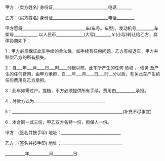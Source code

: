 
 


甲方：(卖方姓名) 身份证____________________________电话________


乙方：(买方姓名) 身份证____________________________电话_________


甲方愿将________________________________车(车号。车型)，发动机号_________车架号____________.以人民币______________(大写)________￥(小写)转让给乙方，具体协商如下：


1：甲方必须保证此车手续的合法性，如手续有任何问题，乙方有权退车，甲方并赔偿乙方的所有损失。


2：自___年___月____日___时____分起以前，此车所产生的任何
债权
，
债务
及产生的任何费用，由甲方承担，自___年___月____日___时__分以后，有关此车产生的任何费用有乙方承担。


3：此车如需过户，提档，甲方必须提供所有手续，费用由__________承担。


4：付款方式为____________________________________


5：________________________________________________________(补充不尽事宜)


6：本合同一式三份，甲乙双方各持一份，担保人一份。


甲方：(签名并按手印) 地址：______________________________


乙方：(签名并按手印) 地址：_______________________________


__________年__________月__________日
 


 

 
 
 
 
 
  


  
 

  


  


  
 
 
 
 

